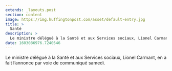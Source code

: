 ```yaml
--- 
extends: _layouts.post 
section: content 
image: https://img.huffingtonpost.com/asset/default-entry.jpg 
title: > 
  Santé 
description: > 
  Le ministre délégué à la Santé et aux Services sociaux, Lionel Carmant, en a fait l’annonce par voie de communiqué samedi. 
date: 1603086976.7240546 
--- 
```

<div><p class="card__description">Le ministre d&#233;l&#233;gu&#233; &#224; la Sant&#233; et aux Services sociaux, Lionel Carmant,&#160;en a fait l&#8217;annonce par voie de communiqu&#233; samedi.</p></div>
